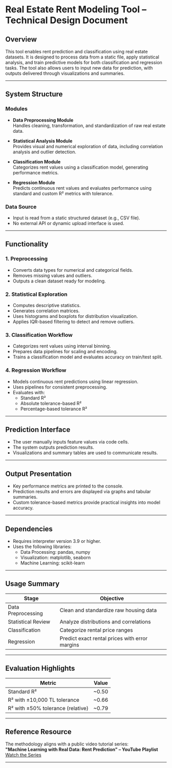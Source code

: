 # Real Estate Rent Modeling Tool – Technical Design Document

## Overview

This tool enables rent prediction and classification using real estate datasets. It is designed to process data from a static file, apply statistical analysis, and train predictive models for both classification and regression tasks. The tool also allows users to input new data for prediction, with outputs delivered through visualizations and summaries.

---

## System Structure

### Modules

- **Data Preprocessing Module**  
  Handles cleaning, transformation, and standardization of raw real estate data.

- **Statistical Analysis Module**  
  Provides visual and numerical exploration of data, including correlation analysis and outlier detection.

- **Classification Module**  
  Categorizes rent values using a classification model, generating performance metrics.

- **Regression Module**  
  Predicts continuous rent values and evaluates performance using standard and custom R² metrics with tolerance.

### Data Source

- Input is read from a static structured dataset (e.g., CSV file).
- No external API or dynamic upload interface is used.

---

## Functionality

### 1. Preprocessing

- Converts data types for numerical and categorical fields.
- Removes missing values and outliers.
- Outputs a clean dataset ready for modeling.

### 2. Statistical Exploration

- Computes descriptive statistics.
- Generates correlation matrices.
- Uses histograms and boxplots for distribution visualization.
- Applies IQR-based filtering to detect and remove outliers.

### 3. Classification Workflow

- Categorizes rent values using interval binning.
- Prepares data pipelines for scaling and encoding.
- Trains a classification model and evaluates accuracy on train/test split.

### 4. Regression Workflow

- Models continuous rent predictions using linear regression.
- Uses pipelines for consistent preprocessing.
- Evaluates with:
  - Standard R²
  - Absolute tolerance-based R²
  - Percentage-based tolerance R²

---

## Prediction Interface

- The user manually inputs feature values via code cells.
- The system outputs prediction results.
- Visualizations and summary tables are used to communicate results.

---

## Output Presentation

- Key performance metrics are printed to the console.
- Prediction results and errors are displayed via graphs and tabular summaries.
- Custom tolerance-based metrics provide practical insights into model accuracy.

---

## Dependencies

- Requires interpreter version 3.9 or higher.
- Uses the following libraries:
  - Data Processing: pandas, numpy
  - Visualization: matplotlib, seaborn
  - Machine Learning: scikit-learn

---

## Usage Summary

| Stage             | Objective                                       |
|-------------------|-------------------------------------------------|
| Data Preprocessing| Clean and standardize raw housing data         |
| Statistical Review| Analyze distributions and correlations         |
| Classification    | Categorize rental price ranges                 |
| Regression        | Predict exact rental prices with error margins |

---

## Evaluation Highlights

| Metric                             | Value    |
|-----------------------------------|----------|
| Standard R²                       | ~0.50    |
| R² with ±10,000 TL tolerance      | ~0.66    |
| R² with ±50% tolerance (relative) | ~0.79    |

---

## Reference Resource

The methodology aligns with a public video tutorial series:  
**"Machine Learning with Real Data: Rent Prediction" – YouTube Playlist**  
[Watch the Series](https://www.youtube.com/playlist?list=PL30NBs02RsiVtALCWtMyRT45caVKXhpdU)

---

